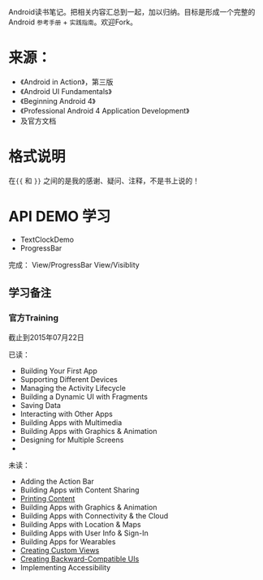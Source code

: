 Android读书笔记。把相关内容汇总到一起，加以归纳。目标是形成一个完整的Android `参考手册` + `实践指南`。欢迎Fork。

# 来源：

* 《Android in Action》，第三版
* 《Android UI Fundamentals》
* 《Beginning Android 4》
* 《Professional Android 4 Application Development》
* 及官方文档

# 格式说明

在`{{` 和 `}}` 之间的是我的感谢、疑问、注释，不是书上说的！

# API DEMO 学习

- TextClockDemo
- ProgressBar

完成：
View/ProgressBar
View/Visiblity

## 学习备注

### 官方Training

截止到2015年07月22日

已读：

- Building Your First App
- Supporting Different Devices
- Managing the Activity Lifecycle
- Building a Dynamic UI with Fragments
- Saving Data
- Interacting with Other Apps
- Building Apps with Multimedia
- Building Apps with Graphics & Animation
- Designing for Multiple Screens
- 

未读：

- Adding the Action Bar
- Building Apps with Content Sharing
- [Printing Content](http://developer.android.com/training/printing/index.html)
- Building Apps with Graphics & Animation
- Building Apps with Connectivity & the Cloud
- Building Apps with Location & Maps
- Building Apps with User Info & Sign-In
- Building Apps for Wearables
- [Creating Custom Views](http://developer.android.com/training/custom-views/index.html)
- [Creating Backward-Compatible UIs](http://developer.android.com/training/backward-compatible-ui/index.html)
- Implementing Accessibility









